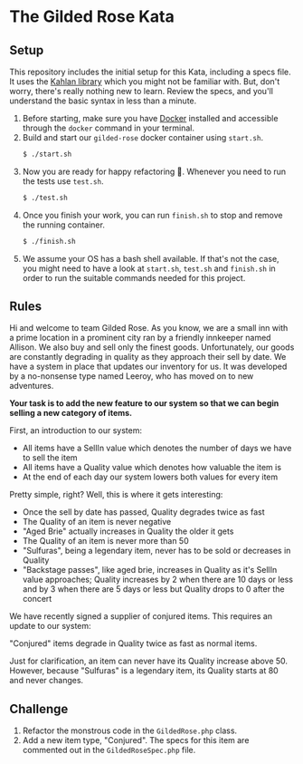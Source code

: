 # The Gilded Rose Kata

## Setup

This repository includes the initial setup for this Kata, including a specs file. It uses the [Kahlan library](https://kahlan.github.io/docs/) which you might not be familiar with. But, don't worry, there's really nothing new to learn. Review the specs, and you'll understand the basic syntax in less than a minute.

1. Before starting, make sure you have [Docker](https://www.docker.com/get-started) installed and accessible through the `docker` command in your terminal.
2. Build and start our `gilded-rose` docker container using `start.sh`.
	```bash
	$ ./start.sh
	```
3. Now you are ready for happy refactoring 🎉. Whenever you need to run the tests use `test.sh`.
	```bash
	$ ./test.sh
	```
4. Once you finish your work, you can run `finish.sh` to stop and remove the running container.
	```bash
	$ ./finish.sh
	```
5. We assume your OS has a bash shell available. If that's not the case, you might need to have a look at `start.sh`, `test.sh` and `finish.sh` in order to run the suitable commands needed for this project.

## Rules

Hi and welcome to team Gilded Rose. As you know, we are a small inn with a prime location in a prominent city ran by a friendly innkeeper named Allison. We also buy and sell only the finest goods. Unfortunately, our goods are constantly degrading in quality as they approach their sell by date. We have a system in place that updates our inventory for us. It was developed by a no-nonsense type named Leeroy, who has moved on to new adventures.

**Your task is to add the new feature to our system so that we can begin selling a new category of items.**

First, an introduction to our system:

- All items have a SellIn value which denotes the number of days we have to sell the item
- All items have a Quality value which denotes how valuable the item is
- At the end of each day our system lowers both values for every item

Pretty simple, right? Well, this is where it gets interesting:

- Once the sell by date has passed, Quality degrades twice as fast
- The Quality of an item is never negative
- "Aged Brie" actually increases in Quality the older it gets
- The Quality of an item is never more than 50
- "Sulfuras", being a legendary item, never has to be sold or decreases in Quality
- "Backstage passes", like aged brie, increases in Quality as it's SellIn value approaches; Quality increases by 2 when there are 10 days or less and by 3 when there are 5 days or less but Quality drops to 0 after the concert

We have recently signed a supplier of conjured items. This requires an update to our system:

"Conjured" items degrade in Quality twice as fast as normal items.

Just for clarification, an item can never have its Quality increase above 50. However, because "Sulfuras" is a legendary item, its Quality starts at 80 and never changes.

## Challenge

1. Refactor the monstrous code in the `GildedRose.php` class.
2. Add a new item type, "Conjured". The specs for this item are commented out in the `GildedRoseSpec.php` file.
